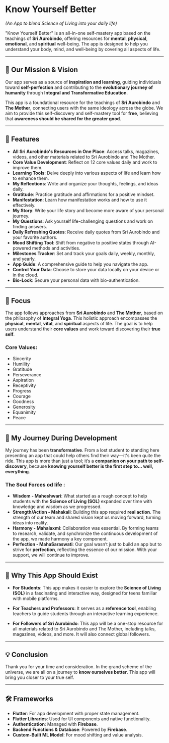 # Know Yourself Better
*(An App to blend Science of Living into your daily life)*

"Know Yourself Better" is an all-in-one self-mastery app based on the teachings of **Sri Aurobindo**, offering resources for **mental**, **physical**, **emotional**, and **spiritual** well-being. The app is designed to help you understand your body, mind, and well-being by covering all aspects of life.

---

## 🌟 Our Mission & Vision

Our app serves as a source of **inspiration and learning**, guiding individuals toward **self-perfection** and contributing to the **evolutionary journey of humanity** through **Integral and Transformative Education**.

This app is a foundational resource for the teachings of **Sri Aurobindo** and **The Mother**, connecting users with the same ideology across the globe. We aim to provide this self-discovery and self-mastery tool for **free**, believing that **awareness should be shared for the greater good**.

---

## 📱 Features

- **All Sri Aurobindo's Resources in One Place**: Access talks, magazines, videos, and other materials related to Sri Aurobindo and The Mother.
- **Core Value Development**: Reflect on 12 core values daily and work to improve them.
- **Learning Tools**: Delve deeply into various aspects of life and learn how to enhance them.
- **My Reflections**: Write and organize your thoughts, feelings, and ideas daily.
- **Gratitude**: Practice gratitude and affirmations for a positive mindset.
- **Manifestation**: Learn how manifestation works and how to use it effectively.
- **My Story**: Write your life story and become more aware of your personal journey.
- **My Questions**: Ask yourself life-challenging questions and work on finding answers.
- **Daily Refreshing Quotes**: Receive daily quotes from Sri Aurobindo and your favorite authors.
- **Mood Shifting Tool**: Shift from negative to positive states through AI-powered methods and activities.
- **Milestones Tracker**: Set and track your goals daily, weekly, monthly, and yearly.
- **App Guide**: A comprehensive guide to help you navigate the app.
- **Control Your Data**: Choose to store your data locally on your device or in the cloud.
- **Bio-Lock**: Secure your personal data with bio-authentication.

---

## 🧘 Focus

The app follows approaches from **Sri Aurobindo** and **The Mother**, based on the philosophy of **Integral Yoga**. This holistic approach encompasses the **physical**, **mental**, **vital**, and **spiritual** aspects of life. The goal is to help users understand their **core values** and work toward discovering their **true self**.

### Core Values:

- Sincerity  
- Humility  
- Gratitude  
- Perseverance  
- Aspiration  
- Receptivity  
- Progress  
- Courage  
- Goodness  
- Generosity  
- Equanimity  
- Peace  

---

## 💪 My Journey During Development

My journey has been **transformative**. From a lost student to standing here presenting an app that could help others find their way—it's been quite the ride. This app is more than just a tool; it’s a **companion on your path to self-discovery**, because **knowing yourself better is the first step to... well, everything**.

### The Soul Forces od life :

- **Wisdom - Maheshwari**: What started as a rough concept to help students with the **Science of Living (SOL)** expanded over time with knowledge and wisdom as we progressed.
- **Strength/Action - Mahakali**: Building this app required **real action**. The strength of our team and shared vision kept us moving forward, turning ideas into reality.
- **Harmony - Mahalaxmi**: Collaboration was essential. By forming teams to research, validate, and synchronize the continuous development of the app, we made harmony a key component.
- **Perfection - MahaSaraswati**: Our goal wasn’t just to build an app but to strive for **perfection**, reflecting the essence of our mission. With your support, we will continue to improve.

---

## 🎯 Why This App Should Exist

- **For Students**: This app makes it easier to explore the **Science of Living (SOL)** in a fascinating and interactive way, designed for teens familiar with mobile platforms.
  
- **For Teachers and Professors**: It serves as a **reference tool**, enabling teachers to guide students through an interactive learning experience.
  
- **For Followers of Sri Aurobindo**: This app will be a one-stop resource for all materials related to Sri Aurobindo and The Mother, including talks, magazines, videos, and more. It will also connect global followers.

---

## 💡 Conclusion

Thank you for your time and consideration. In the grand scheme of the universe, we are all on a journey to **know ourselves better**. This app will bring you closer to your true self.

---

## 🛠️ Frameworks

- **Flutter**: For app development with proper state management.
- **Flutter Libraries**: Used for UI components and native functionality.
- **Authentication**: Managed with **Firebase**.
- **Backend Functions & Database**: Powered by **Firebase**.
- **Custom-Built ML Model**: For mood shifting and value analysis.

